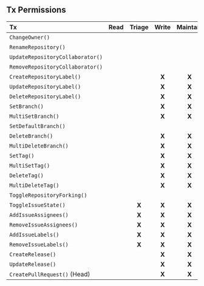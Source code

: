 ## Tx Permissions

| Tx | Read | Triage | Write | Maintain | Admin |
|:---|:---:|:---:|:---:|:---:|:---:|
| `ChangeOwner()` | | | | | **X** |
| `RenameRepository()` | | | | | **X** |
| `UpdateRepositoryCollaborator()` | | | | | **X** |
| `RemoveRepositoryCollaborator()` | | | | | **X** |
| `CreateRepositoryLabel()` | | | **X** | **X** | **X** |
| `UpdateRepositoryLabel()` | | | **X** | **X** | **X** |
| `DeleteRepositoryLabel()` | | | **X** | **X** | **X** |
| `SetBranch()` | | | **X** | **X** | **X** |
| `MultiSetBranch()` | | | **X** | **X** | **X** |
| `SetDefaultBranch()` | | | | | **X** |
| `DeleteBranch()` | | | **X** | **X** | **X** |
| `MultiDeleteBranch()` | | | **X** | **X** | **X** |
| `SetTag()` | | | **X** | **X** | **X** |
| `MultiSetTag()` | | | **X** | **X** | **X** |
| `DeleteTag()` | | | **X** | **X** | **X** |
| `MultiDeleteTag()` | | | **X** | **X** | **X** |
| `ToggleRepositoryForking()` | | | | | **X** |
| `ToggleIssueState()` | | **X** | **X** | **X** | **X** |
| `AddIssueAssignees()` | | **X** | **X** | **X** | **X** |
| `RemoveIssueAssignees()` | | **X** | **X** | **X** | **X** |
| `AddIssueLabels()` | | **X** | **X** | **X** | **X** |
| `RemoveIssueLabels()` | | **X** | **X** | **X** | **X** |
| `CreateRelease()` | | | **X** | **X** | **X** |
| `UpdateRelease()` | | | **X** | **X** | **X** |
| `CreatePullRequest()` (Head) | | | **X** | **X** | **X** |
